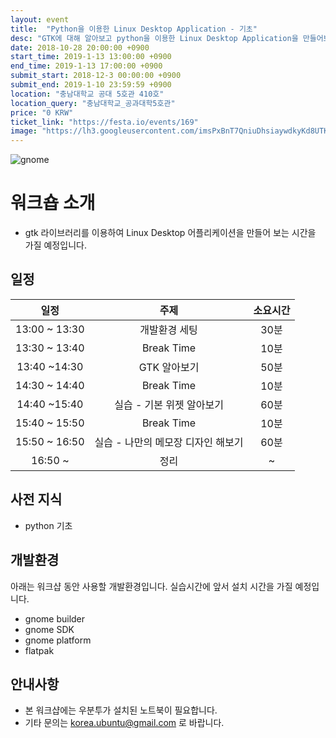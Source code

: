 ```yaml
---
layout: event
title:  "Python을 이용한 Linux Desktop Application - 기초"
desc: "GTK에 대해 알아보고 python을 이용한 Linux Desktop Application을 만들어보는 시간입니다."
date: 2018-10-28 20:00:00 +0900
start_time: 2019-1-13 13:00:00 +0900
end_time: 2019-1-13 17:00:00 +0900
submit_start: 2018-12-3 00:00:00 +0900
submit_end: 2019-1-10 23:59:59 +0900
location: "충남대학교 공대 5호관 410호"
location_query: "충남대학교_공과대학5호관"
price: "0 KRW"
ticket_link: "https://festa.io/events/169"
image: "https://lh3.googleusercontent.com/imsPxBnT7QniuDhsiaywdkyKd8UTKuwYoxrg0lLTme5k5ZQzi07e49uiYTCMMc7vWtivKvqfo3JN3s_D3Sl2G2AWwOqS7m56GwaVZ8fBZX5jwxJEEGCTFigxT0V3-1K1SwG-Z0LYnVX-zAKIYX2X-Q16qswevTHFWKi1iJXEZE75bSEVPMEJxdzLP0wmGtTwkOthI7LtRM0jVWlk98Qr87ciX9vK5eVM8G8mSJ0TlSkmvsogOMwh03NppZCcqr12S3SkDxQ8jn5XYOjHis_g4iJuUieHnAwEaJpx7u3BM21zoH4s86DH2afwxxyOV7xz-KxlkdQJN20ZJv4HkhupvGYJq6C5R9JGyE1F-FB9gZc_JhyTP336TSLz4AijRSIZlFzfq0hgBJkwBt7XINm7_lS1T9aA7HEI4gOaGO15y-yCIZc5DuvL40QeurTH0eD61lTfpxQjGnA9vnG6So1TtJ2b1BX4ij2k8PTG8dVzx-y7gLYg17y0OGYSSxkpIz7MOq6h_cQSap2h59TDBSB175BaL0GdaiEX9QWP42Z0xGSKngG4A8aQINc91hXKZe6ZkkI9_ozQNCaimjqq5MXy8lMEyX3kxJtE025fhuyx_FGb49pddYQTJkYuV6TRCN6jch6OisvtOeEkACr7oEI7zNVNJYYV8f8wtcLBk_kOnO9iwg=s642-no"
---
```

![gnome](https://www.gnome.org/wp-content/uploads/2013/06/gnome-logos.png)

# 워크숍 소개
- gtk 라이브러리를 이용하여 Linux Desktop 어플리케이션을 만들어 보는 시간을 가질 예정입니다.

## 일정
**일정**|**주제**|**소요시간**
:-----:|:-----:|:-----:
13:00 ~ 13:30|개발환경 세팅|30분
13:30 ~ 13:40|Break Time|10분
13:40 ~14:30|GTK 알아보기|50분
14:30 ~ 14:40|Break Time|10분
14:40 ~15:40|실습 - 기본 위젯 알아보기|60분
15:40 ~ 15:50|Break Time|10분
15:50 ~ 16:50|실습 - 나만의 메모장 디자인 해보기|60분
16:50 ~ |정리|~

## 사전 지식
- python 기초

## 개발환경
아래는 워크샵 동안 사용할 개발환경입니다.
실습시간에 앞서 설치 시간을 가질 예정입니다.
* gnome builder
* gnome SDK
* gnome platform
* flatpak

## 안내사항
* 본 워크샵에는 우분투가 설치된 노트북이 필요합니다.
* 기타 문의는 korea.ubuntu@gmail.com 로 바랍니다.
